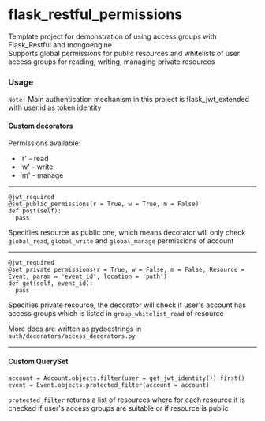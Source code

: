 # flask_restful_permissions
Template project for demonstration of using access groups with Flask_Restful and mongoengine  
Supports global permissions for public resources and whitelists of user access groups for reading, writing, managing private resources

### Usage 

`Note:` Main authentication mechanism in this project is flask_jwt_extended with user.id as token identity  

#### Custom decorators

Permissions available:
- 'r' - read
- 'w' - write
- 'm' - manage

---------

    @jwt_required
    @set_public_permissions(r = True, w = True, m = False)
    def post(self):
      pass
        
        
Specifies resource as public one, which means decorator will only check `global_read`, `global_write` and `global_manage` permissions of account
       
---------

    @jwt_required
    @set_private_permissions(r = True, w = False, m = False, Resource = Event, param = 'event_id', location = 'path')
    def get(self, event_id):
      pass
      
Specifies private resource, the decorator will check if user's account has access groups which is listed in `group_whitelist_read` of resource


More docs are written as pydocstrings in `auth/decorators/access_decorators.py`  

---------

#### Custom QuerySet

    account = Account.objects.filter(user = get_jwt_identity()).first()
    event = Event.objects.protected_filter(account = account)
        
  `protected_filter` returns a list of resources where for each resource it is checked if user's access groups are suitable or if resource is public
